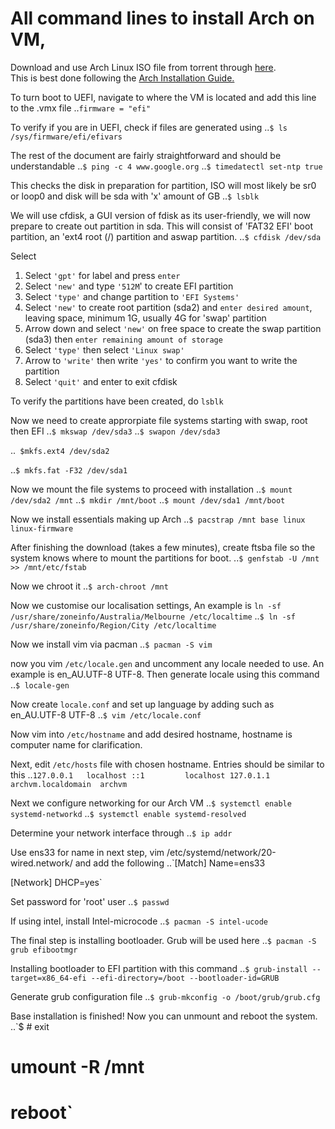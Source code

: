 # All command lines to install Arch on VM,

Download and use Arch Linux ISO file from torrent through [here](https://archlinux.org/download/).\
This is best done following the [Arch Installation Guide.](https://wiki.archlinux.org/title/Installation_guide)

To turn boot to UEFI, navigate to where the VM is located and add this line to the .vmx file
..`firmware = "efi"`

To verify if you are in UEFI, check if files are generated using
..`$ ls /sys/firmware/efi/efivars`

The rest of the document are fairly straightforward and should be understandable
..`$ ping -c 4 www.google.org`
..`$ timedatectl set-ntp true`

This checks the disk in preparation for partition, ISO will most likely be sr0 or loop0 and disk will be sda with 'x' amount of GB
..`$ lsblk`

We will use cfdisk, a GUI version of fdisk as its user-friendly, we will now prepare to create out partition in sda. This will consist of 'FAT32 EFI' boot partition, an 'ext4 root (/) partition and aswap partition.
..`$ cfdisk /dev/sda`

Select
1. Select `'gpt'` for label and press `enter`
2. Select `'new'` and type `'512M`' to create EFI partition
3. Select `'type'` and change partition to `'EFI Systems'`
4. Select `'new'` to create root partition (sda2) and `enter desired amount`, leaving space, minimum 1G, usually 4G for 'swap' partition
5. Arrow down and select `'new'` on free space to create the swap partition (sda3) then `enter remaining amount of storage`
6. Select `'type'` then select `'Linux swap'`
7. Arrow to `'write'` then write `'yes'` to confirm you want to write the partition
8. Select `'quit'` and enter to exit cfdisk

To verify the partitions have been created, do `lsblk`

Now we need to create approrpiate file systems starting with swap, root then EFI
..`$ mkswap /dev/sda3`
..`$ swapon /dev/sda3`

..` $mkfs.ext4 /dev/sda2`

..`$ mkfs.fat -F32 /dev/sda1`

Now we mount the file systems to proceed with installation
..`$ mount /dev/sda2 /mnt`
..`$ mkdir /mnt/boot`
..`$ mount /dev/sda1 /mnt/boot`

Now we install essentials making up Arch
..`$ pacstrap /mnt base linux linux-firmware`
 
After finishing the download (takes a few minutes), create ftsba file so the system knows where to mount the partitions for boot.
..`$ genfstab -U /mnt >> /mnt/etc/fstab`

Now we chroot it
..`$ arch-chroot /mnt`

Now we customise our localisation settings, An example is `ln -sf /usr/share/zoneinfo/Australia/Melbourne /etc/localtime`
..`$ ln -sf /usr/share/zoneinfo/Region/City /etc/localtime`

Now we install vim via pacman
..`$ pacman -S vim`

now you vim `/etc/locale.gen` and uncomment any locale needed to use. An example is en_AU.UTF-8 UTF-8. Then generate locale using this command
..`$ locale-gen`

Now create `locale.conf` and set up language by adding such as en_AU.UTF-8 UTF-8
..`$ vim /etc/locale.conf`

Now vim into `/etc/hostname` and add desired hostname, hostname is computer name for clarification.

Next, edit `/etc/hosts` file with chosen hostname. Entries should be similar to this
..`127.0.0.1   localhost
::1         localhost
127.0.1.1   archvm.localdomain  archvm`

Next we configure networking for our Arch VM
..`$ systemctl enable systemd-networkd`
..`$ systemctl enable systemd-resolved`

Determine your network interface through
..`$ ip addr`

Use ens33 for name in next step, vim /etc/systemd/network/20-wired.network/ and add the following
..`[Match]
Name=ens33

[Network]
DHCP=yes`

Set password for 'root' user
..`$ passwd`

If using intel, install Intel-microcode
..`$ pacman -S intel-ucode`

The final step is installing bootloader. Grub will be used here
..`$ pacman -S grub efibootmgr`

Installing bootloader to EFI partition with this command
..`$ grub-install --target=x86_64-efi --efi-directory=/boot --bootloader-id=GRUB`

Generate grub configuration file
..`$ grub-mkconfig -o /boot/grub/grub.cfg`

Base installation is finished! Now you can unmount and reboot the system.
..`$ # exit
# umount -R /mnt
# reboot`




